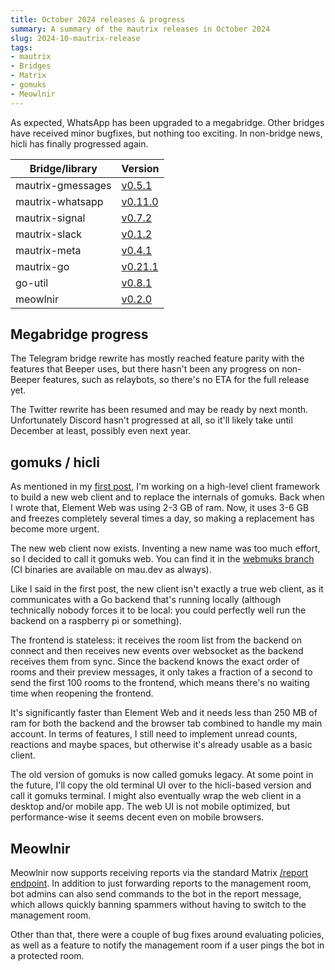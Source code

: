 ```yaml
---
title: October 2024 releases & progress
summary: A summary of the mautrix releases in October 2024
slug: 2024-10-mautrix-release
tags:
- mautrix
- Bridges
- Matrix
- gomuks
- Meowlnir
---
```

As expected, WhatsApp has been upgraded to a megabridge. Other bridges have
received minor bugfixes, but nothing too exciting. In non-bridge news, hicli
has finally progressed again.

| Bridge/library    | Version                                                          |
|-------------------|------------------------------------------------------------------|
| mautrix-gmessages | [v0.5.1](https://github.com/mautrix/gmessages/releases/v0.5.1)   |
| mautrix-whatsapp  | [v0.11.0](https://github.com/mautrix/whatsapp/releases/v0.11.0)  |
| mautrix-signal    | [v0.7.2](https://github.com/mautrix/signal/releases/v0.7.2)      |
| mautrix-slack     | [v0.1.2](https://github.com/mautrix/slack/releases/v0.1.2)       |
| mautrix-meta      | [v0.4.1](https://github.com/mautrix/meta/releases/v0.4.1)        |
| mautrix-go        | [v0.21.1](https://github.com/mautrix/go/releases/v0.21.1)        |
| go-util           | [v0.8.1](https://github.com/mautrix/go-util/releases/v0.8.1)     |
| meowlnir          | [v0.2.0](https://github.com/maunium/meowlnir/releases/v0.2.0)    |

## Megabridge progress
The Telegram bridge rewrite has mostly reached feature parity with the features
that Beeper uses, but there hasn't been any progress on non-Beeper features,
such as relaybots, so there's no ETA for the full release yet.

The Twitter rewrite has been resumed and may be ready by next month.
Unfortunately Discord hasn't progressed at all, so it'll likely take until
December at least, possibly even next year.

## gomuks / hicli
As mentioned in my [first post], I'm working on a high-level client framework
to build a new web client and to replace the internals of gomuks. Back when I
wrote that, Element Web was using 2-3 GB of ram. Now, it uses 3-6 GB and
freezes completely several times a day, so making a replacement has become more
urgent.

[first post]: https://mau.fi/blog/2024-h1-mautrix-updates/#high-level-client-framework

The new web client now exists. Inventing a new name was too much effort, so I
decided to call it gomuks web. You can find it in the [webmuks branch] (CI
binaries are available on mau.dev as always).

[webmuks branch]: https://github.com/tulir/gomuks/tree/webmuks

Like I said in the first post, the new client isn't exactly a true web client,
as it communicates with a Go backend that's running locally (although
technically nobody forces it to be local: you could perfectly well run the
backend on a raspberry pi or something).

The frontend is stateless: it receives the room list from the backend on
connect and then receives new events over websocket as the backend receives
them from sync. Since the backend knows the exact order of rooms and their
preview messages, it only takes a fraction of a second to send the first 100
rooms to the frontend, which means there's no waiting time when reopening the
frontend.

It's significantly faster than Element Web and it needs less than 250 MB of ram
for both the backend and the browser tab combined to handle my main account. In
terms of features, I still need to implement unread counts, reactions and maybe
spaces, but otherwise it's already usable as a basic client.

The old version of gomuks is now called gomuks legacy. At some point in the
future, I'll copy the old terminal UI over to the hicli-based version and call
it gomuks terminal. I might also eventually wrap the web client in a desktop
and/or mobile app. The web UI is not mobile optimized, but performance-wise it
seems decent even on mobile browsers.

## Meowlnir
Meowlnir now supports receiving reports via the standard Matrix [/report endpoint].
In addition to just forwarding reports to the management room, bot admins can
also send commands to the bot in the report message, which allows quickly
banning spammers without having to switch to the management room.

Other than that, there were a couple of bug fixes around evaluating policies,
as well as a feature to notify the management room if a user pings the bot in
a protected room.

[/report endpoint]: https://spec.matrix.org/v1.12/client-server-api/#post_matrixclientv3roomsroomidreporteventid
